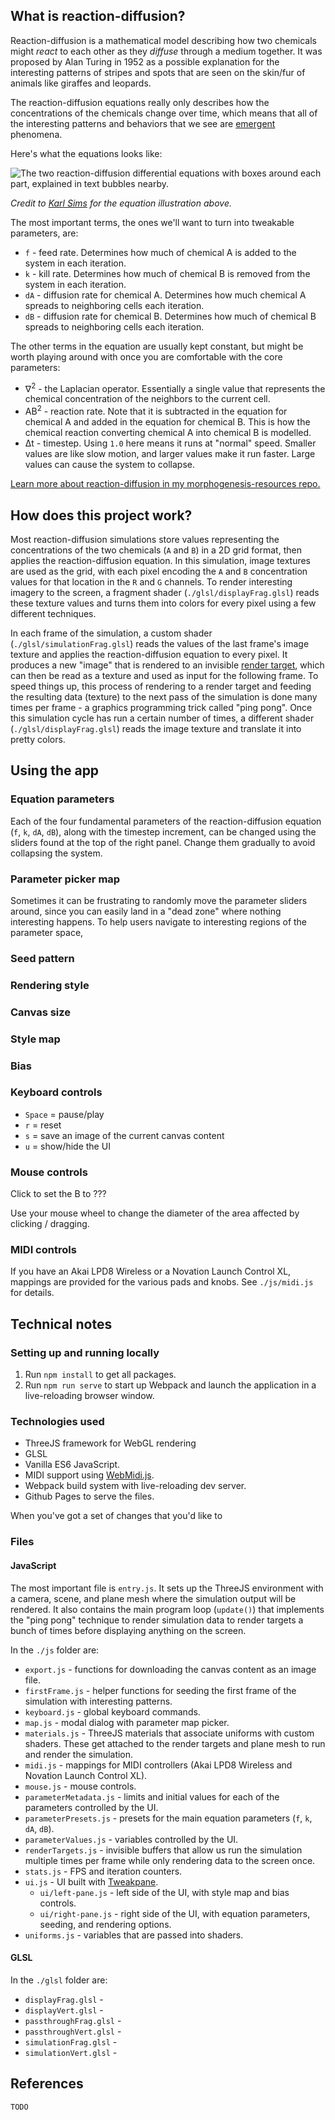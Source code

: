 
## What is reaction-diffusion?
Reaction-diffusion is a mathematical model describing how two chemicals might _react_ to each other as they _diffuse_ through a medium together. It was proposed by Alan Turing in 1952 as a possible explanation for the interesting patterns of stripes and spots that are seen on the skin/fur of animals like giraffes and leopards.

The reaction-diffusion equations really only describes how the concentrations of the chemicals change over time, which means that all of the interesting patterns and behaviors that we see are [emergent](https://en.wikipedia.org/wiki/Emergence) phenomena.

Here's what the equations looks like:

![The two reaction-diffusion differential equations with boxes around each part, explained in text bubbles nearby.](https://camo.githubusercontent.com/6a5b7b40467455254ed239cfc966eda29f7cfcafda71e1212f407046396017e8/68747470733a2f2f7777772e6b61726c73696d732e636f6d2f72642d6571756174696f6e2e706e67)

_Credit to [Karl Sims](https://www.karlsims.com/rd.html) for the equation illustration above._

The most important terms, the ones we'll want to turn into tweakable parameters, are:

* `f` - feed rate. Determines how much of chemical A is added to the system in each iteration.
* `k` - kill rate. Determines how much of chemical B is removed from the system in each iteration.
* `dA` - diffusion rate for chemical A. Determines how much chemical A spreads to neighboring cells each iteration.
* `dB` - diffusion rate for chemical B. Determines how much of chemical B spreads to neighboring cells each iteration.

The other terms in the equation are usually kept constant, but might be worth playing around with once you are comfortable with the core parameters:

* ∇<sup>2</sup> - the Laplacian operator. Essentially a single value that represents the chemical concentration of the neighbors to the current cell.
* AB<sup>2</sup> - reaction rate. Note that it is subtracted in the equation for chemical A and added in the equation for chemical B. This is how the chemical reaction converting chemical A into chemical B is modelled.
* Δt - timestep. Using `1.0` here means it runs at "normal" speed. Smaller values are like slow motion, and larger values make it run faster. Large values can cause the system to collapse.

[Learn more about reaction-diffusion in my morphogenesis-resources repo.](https://github.com/jasonwebb/morphogenesis-resources#reaction-diffusion)


## How does this project work?
Most reaction-diffusion simulations store values representing the concentrations of the two chemicals (`A` and `B`) in a 2D grid format, then applies the reaction-diffusion equation. In this simulation, image textures are used as the grid, with each pixel encoding the `A` and `B` concentration values for that location in the `R` and `G` channels. To render interesting imagery to the screen, a fragment shader (`./glsl/displayFrag.glsl`) reads these texture values and turns them into colors for every pixel using a few different techniques.

In each frame of the simulation, a custom shader (`./glsl/simulationFrag.glsl`) reads the values of the last frame's image texture and applies the reaction-diffusion equation to every pixel. It produces a new "image" that is rendered to an invisible [render target](https://threejs.org/docs/index.html#api/en/renderers/WebGLRenderTarget), which can then be read as a texture and used as input for the following frame. To speed things up, this process of rendering to a render target and feeding the resulting data (texture) to the next pass of the simulation is done many times per frame - a graphics programming trick called "ping pong". Once this simulation cycle has run a certain number of times, a different shader (`./glsl/displayFrag.glsl`) reads the image texture and translate it into pretty colors.


## Using the app

### Equation parameters
Each of the four fundamental parameters of the reaction-diffusion equation (`f`, `k`, `dA`, `dB`), along with the timestep increment, can be changed using the sliders found at the top of the right panel. Change them gradually to avoid collapsing the system.

### Parameter picker map
Sometimes it can be frustrating to randomly move the parameter sliders around, since you can easily land in a "dead zone" where nothing interesting happens. To help users navigate to interesting regions of the parameter space,

### Seed pattern

### Rendering style

### Canvas size

### Style map

### Bias

### Keyboard controls

* `Space` = pause/play
* `r` = reset
* `s` = save an image of the current canvas content
* `u` = show/hide the UI

### Mouse controls
Click to set the B to ???

Use your mouse wheel to change the diameter of the area affected by clicking / dragging.

### MIDI controls
If you have an Akai LPD8 Wireless or a Novation Launch Control XL, mappings are provided for the various pads and knobs. See `./js/midi.js` for details.


## Technical notes

### Setting up and running locally
1. Run `npm install` to get all packages.
2. Run `npm run serve` to start up Webpack and launch the application in a live-reloading browser window.

### Technologies used
* ThreeJS framework for WebGL rendering
* GLSL
* Vanilla ES6 JavaScript.
* MIDI support using [WebMidi.js](https://github.com/djipco/webmidi).
* Webpack build system with live-reloading dev server.
* Github Pages to serve the files.

When you've got a set of changes that you'd like to

### Files

#### JavaScript
The most important file is `entry.js`. It sets up the ThreeJS environment with a camera, scene, and plane mesh where the simulation output will be rendered. It also contains the main program loop (`update()`) that implements the "ping pong" technique to render simulation data to render targets a bunch of times before displaying anything on the screen.

In the `./js` folder are:

* `export.js` - functions for downloading the canvas content as an image file.
* `firstFrame.js` - helper functions for seeding the first frame of the simulation with interesting patterns.
* `keyboard.js` - global keyboard commands.
* `map.js` - modal dialog with parameter map picker.
* `materials.js` - ThreeJS materials that associate uniforms with custom shaders. These get attached to the render targets and plane mesh to run and render the simulation.
* `midi.js` - mappings for MIDI controllers (Akai LPD8 Wireless and Novation Launch Control XL).
* `mouse.js` - mouse controls.
* `parameterMetadata.js` - limits and initial values for each of the parameters controlled by the UI.
* `parameterPresets.js` - presets for the main equation parameters (`f`, `k`, `dA`, `dB`).
* `parameterValues.js` - variables controlled by the UI.
* `renderTargets.js` - invisible buffers that allow us run the simulation multiple times per frame while only rendering data to the screen once.
* `stats.js` - FPS and iteration counters.
* `ui.js` - UI built with [Tweakpane](https://cocopon.github.io/tweakpane/).
  * `ui/left-pane.js` - left side of the UI, with style map and bias controls.
  * `ui/right-pane.js` - right side of the UI, with equation parameters, seeding, and rendering options.
* `uniforms.js` - variables that are passed into shaders.

#### GLSL

In the `./glsl` folder are:

* `displayFrag.glsl` -
* `displayVert.glsl` -
* `passthroughFrag.glsl` -
* `passthroughVert.glsl` -
* `simulationFrag.glsl` -
* `simulationVert.glsl` -

## References

```
TODO
```